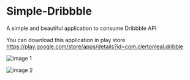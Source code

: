 # Simple-Dribbble
A simple and beautiful application to consume Dribbble API

You can download this application in play store
https://play.google.com/store/apps/details?id=com.clertonleal.dribble

![image 1](https://photos-6.dropbox.com/t/2/AADv5uGVgigTOrBV1vFyjIo1SeUxFhayfFQ9kRM_tlpp1A/12/30680643/png/32x32/1/1436677200/0/2/Screenshot_2015-07-11-23-41-48.png/CMPM0A4gASACIAMgBCAFIAYgBygBKAIoBw/qUlVEiGhMKXDShGE2B5ud8HZgEo9_WQIKxGgJcClgWU?size=1024x768&size_mode=2)

![image 2](https://photos-6.dropbox.com/t/2/AABtavcqbnZsu99tnsdyg5oA-rSEMWP2Msygr681xSiJ4Q/12/30680643/png/32x32/1/1436677200/0/2/Screenshot_2015-07-11-23-41-11.png/CMPM0A4gASACIAMgBCAFIAYgBygBKAIoBw/hu_ULE8LABJFtDuKu1rQy4Sdi54d9jar_FntKHpCHxc?size=1024x768&size_mode=2)
